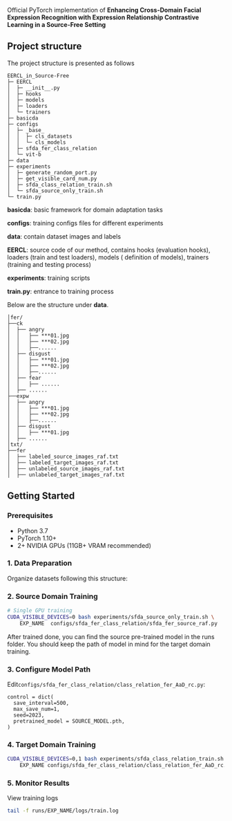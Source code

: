 Official PyTorch implementation of **Enhancing Cross-Domain Facial Expression Recognition with Expression Relationship Contrastive Learning in a Source-Free Setting**


## Project structure

The project structure is presented as follows

```
EERCL_in_Source-Free
├─ EERCL
│  ├─ __init__.py
│  ├─ hooks
│  ├─ models
│  ├─ loaders
│  └─ trainers
├─ basicda
├─ configs
│  ├─ _base_
│  │  ├─ cls_datasets
│  │  └─ cls_models
│  ├─ sfda_fer_class_relation
│  └─ vit-b
├─ data
├─ experiments
│  ├─ generate_random_port.py
│  ├─ get_visible_card_num.py
│  ├─ sfda_class_relation_train.sh
│  └─ sfda_source_only_train.sh
└─ train.py

```

**basicda**: basic framework for domain adaptation tasks

**configs**: training configs files for different experiments

**data**: contain dataset images and labels

**EERCL**: source code of our method, contains hooks (evaluation hooks), loaders (train and test loaders), models (
definition of models), trainers (training and testing process)

**experiments**: training scripts

**train.py**: entrance to training process

Below are the structure under **data**.

```
│fer/
├──ck
│  ├── angry
│  │   ├── ***01.jpg
│  │   ├── ***02.jpg
│  │   ├──......
│  ├── disgust
│  │   ├── ***01.jpg
│  │   ├── ***02.jpg
│  │   ├──......
│  ├── fear
│  │   ├── ......
│  ├── ......
├──expw
│  ├── angry
│  │   ├── ***01.jpg
│  │   ├── ***02.jpg
│  │   ├──......
│  ├── disgust
│  │   ├── ***01.jpg
│  ├── ......
│txt/
├──fer
│  ├── labeled_source_images_raf.txt
│  ├── labeled_target_images_raf.txt
│  ├── unlabeled_source_images_raf.txt
│  ├── unlabeled_target_images_raf.txt

```


## Getting Started

### Prerequisites
- Python 3.7
- PyTorch 1.10+
- 2+ NVIDIA GPUs (11GB+ VRAM recommended)

### 1. Data Preparation
Organize datasets following this structure:


### 2. Source Domain Training
```bash
# Single GPU training
CUDA_VISIBLE_DEVICES=0 bash experiments/sfda_source_only_train.sh \
    EXP_NAME  configs/sfda_fer_class_relation/sfda_fer_source_raf.py
```

After trained done, you can find the source pre-trained model in the runs folder. You should keep the path of model in mind for the target domain training. 

### 3. Configure Model Path
Edit`configs/sfda_fer_class_relation/class_relation_fer_AaD_rc.py`:


```
control = dict(
  save_interval=500,
  max_save_num=1,
  seed=2023,
  pretrained_model = SOURCE_MODEL.pth,
)
```
### 4. Target Domain Training
```bash
CUDA_VISIBLE_DEVICES=0,1 bash experiments/sfda_class_relation_train.sh \
    EXP_NAME configs/sfda_fer_class_relation/class_relation_fer_AaD_rc.py 
```
### 5. Monitor Results
View training logs
```bash
tail -f runs/EXP_NAME/logs/train.log
```

